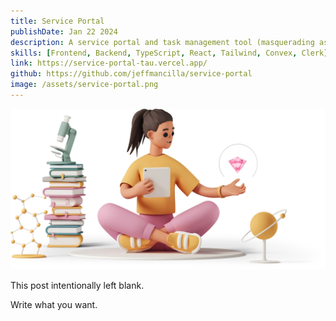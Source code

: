 ```yaml
---
title: Service Portal
publishDate: Jan 22 2024
description: A service portal and task management tool (masquerading as a blacksmithing service)
skills: [Frontend, Backend, TypeScript, React, Tailwind, Convex, Clerk]
link: https://service-portal-tau.vercel.app/
github: https://github.com/jeffmancilla/service-portal
image: /assets/service-portal.png
---
```


![Illustration of woman using a meditation app](/assets/blog/casual-life-3d-meditation-crystal.webp)

This post intentionally left blank.

Write what you want.

